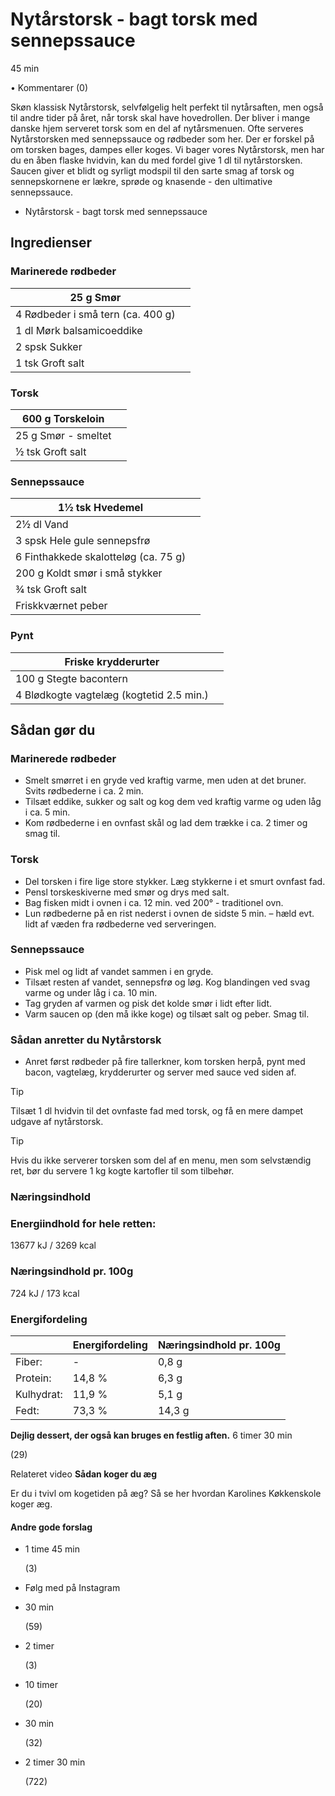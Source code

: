 Nytårstorsk - bagt torsk med sennepssauce
=========================================

 45 min

•
Kommentarer (0)

Skøn klassisk Nytårstorsk, selvfølgelig helt perfekt til nytårsaften, men også til andre tider på året, når torsk skal have hovedrollen. Der bliver i mange danske hjem serveret torsk som en del af nytårsmenuen. Ofte serveres Nytårstorsken med sennepssauce og rødbeder som her. Der er forskel på om torsken bages, dampes eller koges. Vi bager vores Nytårstorsk, men har du en åben flaske hvidvin, kan du med fordel give 1 dl til nytårstorsken. Saucen giver et blidt og syrligt modspil til den sarte smag af torsk og sennepskornene er lækre, sprøde og knasende - den ultimative sennepssauce.

* Nytårstorsk - bagt torsk med sennepssauce

Ingredienser
------------

### Marinerede rødbeder

| 25 g Smør |  |
| --- | --- |
| 4 Rødbeder i små tern (ca. 400 g) |  |
| 1 dl Mørk balsamicoeddike |  |
| 2 spsk Sukker |  |
| 1 tsk Groft salt |  |

### Torsk

| 600 g Torskeloin |  |
| --- | --- |
| 25 g Smør - smeltet |  |
| ½ tsk Groft salt |  |

### Sennepssauce

| 1½ tsk Hvedemel |  |
| --- | --- |
| 2½ dl Vand |  |
| 3 spsk Hele gule sennepsfrø |  |
| 6 Finthakkede skalotteløg (ca. 75 g) |  |
| 200 g Koldt smør i små stykker |  |
| ¾ tsk Groft salt |  |
| Friskkværnet peber |  |

### Pynt

| Friske krydderurter |  |
| --- | --- |
| 100 g Stegte bacontern |  |
| 4 Blødkogte vagtelæg (kogtetid 2.5 min.) |  |

Sådan gør du
------------

### Marinerede rødbeder

* Smelt smørret i en gryde ved kraftig varme, men uden at det bruner. Svits rødbederne i ca. 2 min.
* Tilsæt eddike, sukker og salt og kog dem ved kraftig varme og uden låg i ca. 5 min.
* Kom rødbederne i en ovnfast skål og lad dem trække i ca. 2 timer og smag til.

### Torsk

* Del torsken i fire lige store stykker. Læg stykkerne i et smurt ovnfast fad.
* Pensl torskeskiverne med smør og drys med salt.
* Bag fisken midt i ovnen i ca. 12 min. ved 200° - traditionel ovn.
* Lun rødbederne på en rist nederst i ovnen de sidste 5 min. – hæld evt. lidt af væden fra rødbederne ved serveringen.

### Sennepssauce

* Pisk mel og lidt af vandet sammen i en gryde.
* Tilsæt resten af vandet, sennepsfrø og løg. Kog blandingen ved svag varme og under låg i ca. 10 min.
* Tag gryden af varmen og pisk det kolde smør i lidt efter lidt.
* Varm saucen op (den må ikke koge) og tilsæt salt og peber. Smag til.

### Sådan anretter du Nytårstorsk

* Anret først rødbeder på fire tallerkner, kom torsken herpå, pynt med bacon, vagtelæg, krydderurter og server med sauce ved siden af.

Tip

Tilsæt 1 dl hvidvin til det ovnfaste fad med torsk, og få en mere dampet udgave af nytårstorsk.

Tip

Hvis du ikke serverer torsken som del af en menu, men som selvstændig ret, bør du servere 1 kg kogte kartofler til som tilbehør.

### Næringsindhold

### Energiindhold for hele retten:

13677 kJ / 3269 kcal

### Næringsindhold pr. 100g

724 kJ / 173 kcal

### Energifordeling

|  | Energi­fordeling | Nærings­indhold pr. 100g |
| --- | --- | --- |
| Fiber: | - | 0,8 g |
| Protein: | 14,8 % | 6,3 g |
| Kulhydrat: | 11,9 % | 5,1 g |
| Fedt: | 73,3 % | 14,3 g |

**Dejlig dessert, der også kan bruges en festlig aften.**
6 timer 30 min

(29)

Relateret video
**Sådan koger du æg**

Er du i tvivl om kogetiden på æg? Så se her hvordan Karolines Køkkenskole koger æg.

#### Andre gode forslag

* 1 time 45 min

  (3)
* Følg med på Instagram
* 30 min

  (59)
* 2 timer

  (3)
* 10 timer

  (20)
* 30 min

  (32)
* 2 timer 30 min

  (722)